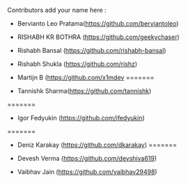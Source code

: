 Contributors add your name here :

- Bervianto Leo Pratama(https://github.com/berviantoleo)

- RISHABH KR BOTHRA (https://github.com/geekychaser)

- Rishabh Bansal (https://github.com/rishabh-bansal)

- Rishabh Shukla (https://github.com/rishz)


- Martijn B (https://github.com/x1mdev
=======
- Tannishk Sharma(https://github.com/tannishk)

=======

- Igor Fedyukin (https://github.com/ifedyukin)

=======
- Deniz Karakay (https://github.com/dkarakay)
=======

- Devesh Verma (https://github.com/devshiva619)

- Vaibhav Jain (https://github.com/vaibhav29498)



